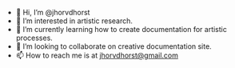 - 👋 Hi, I’m @jhorvdhorst
- 👀 I’m interested in artistic research.
- 🌱 I’m currently learning how to create documentation for artistic processes.
- 💞️ I’m looking to collaborate on creative documentation site.
- 📫 How to reach me is at jhorvdhorst@gmail.com

<!---
jhorvdhorst/jhorvdhorst is a ✨ special ✨ repository because its `README.md` (this file) appears on your GitHub profile.
You can click the Preview link to take a look at your changes.
--->
